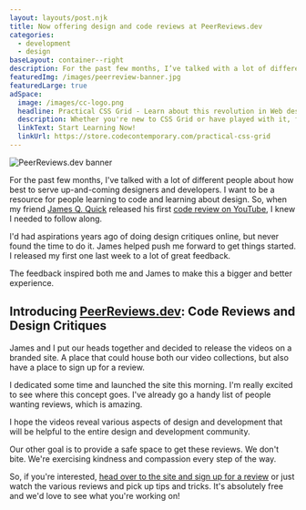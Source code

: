 ```yaml
---
layout: layouts/post.njk
title: Now offering design and code reviews at PeerReviews.dev
categories:
  - development
  - design
baseLayout: container--right
description: For the past few months, I’ve talked with a lot of different people about how best to serve up-and-coming designers and developers. I want to be a resource for people learning to code and learning about design. So, when my friend James Q. Quick released his first code review on YouTube, I knew I needed to follow along.
featuredImg: /images/peerreview-banner.jpg
featuredLarge: true
adSpace: 
  image: /images/cc-logo.png
  headline: Practical CSS Grid - Learn about this revolution in Web design!
  description: Whether you're new to CSS Grid or have played with it, finding practical examples of this new layout mechanism is the best way to learn its power. Sign up below for two hours of practical grid knowledge just for you!
  linkText: Start Learning Now!
  linkUrl: https://store.codecontemporary.com/practical-css-grid
---
```


![PeerReviews.dev banner](/images/peerreview-banner.jpg)

For the past few months, I've talked with a lot of different people about how best to serve up-and-coming designers and developers. I want to be a resource for people learning to code and learning about design. So, when my friend [James Q. Quick](https://learnbuildteach.com) released his first [code review on YouTube](https://peerreviews.dev/videos/jc-smiley-dice-game/), I knew I needed to follow along.

I'd had aspirations years ago of doing design critiques online, but never found the time to do it. James helped push me forward to get things started. I released my first one last week to a lot of great feedback.

The feedback inspired both me and James to make this a bigger and better experience.

## Introducing [PeerReviews.dev](https://peerreviews.dev): Code Reviews and Design Critiques

James and I put our heads together and decided to release the videos on a branded site. A place that could house both our video collections, but also have a place to sign up for a review.

I dedicated some time and launched the site this morning. I'm really excited to see where this concept goes. I've already go a handy list of people wanting reviews, which is amazing.

I hope the videos reveal various aspects of design and development that will be helpful to the entire design and development community.

Our other goal is to provide a safe space to get these reviews. We don't bite. We're exercising kindness and compassion every step of the way.

So, if you're interested, [head over to the site and sign up for a review](https://peerreviews.dev) or just watch the various reviews and pick up tips and tricks. It's absolutely free and we'd love to see what you're working on!